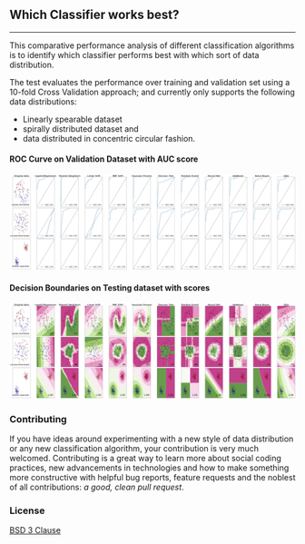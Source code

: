 ## Which Classifier works best?
---

This comparative performance analysis of different classification algorithms is to 
identify which classifier performs best with which sort of data distribution.

The test evaluates the performance over training and validation set using a
10-fold Cross Validation approach; and currently only supports the following data distributions: 
- Linearly spearable dataset
- spirally distributed dataset and
- data distributed in concentric circular fashion.

#### ROC Curve on Validation Dataset with AUC score
<img src="https://github.com/amansingh9097/experiments.ai/blob/main/which-classifier/roc_curve_classifier_comparison.png">

#### Decision Boundaries on Testing dataset with scores
<img src="https://github.com/amansingh9097/experiments.ai/blob/main/which-classifier/decision_boundaries_classifier_comparison.png">

### Contributing
If you have ideas around experimenting with a new style of data distribution or any new classification algorithm, your contribution is very much welcomed. 
Contributing is a great way to learn more about social coding practices, new advancements in technologies and how to make something more constructive with 
helpful bug reports, feature requests and the noblest of all contributions: *a good, clean pull request*.

### License
[BSD 3 Clause](https://github.com/amansingh9097/experiments.ai/blob/main/LICENSE)
